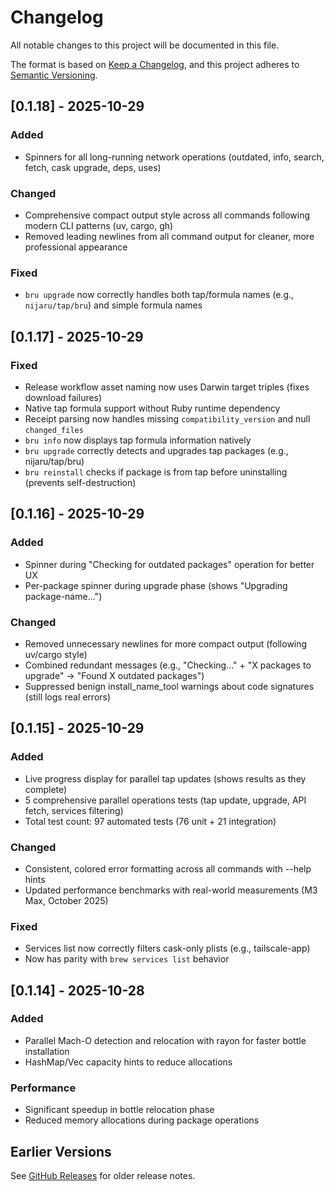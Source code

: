 # Changelog

All notable changes to this project will be documented in this file.

The format is based on [Keep a Changelog](https://keepachangelog.com/en/1.0.0/),
and this project adheres to [Semantic Versioning](https://semver.org/spec/v2.0.0.html).

## [0.1.18] - 2025-10-29

### Added
- Spinners for all long-running network operations (outdated, info, search, fetch, cask upgrade, deps, uses)

### Changed
- Comprehensive compact output style across all commands following modern CLI patterns (uv, cargo, gh)
- Removed leading newlines from all command output for cleaner, more professional appearance

### Fixed
- `bru upgrade` now correctly handles both tap/formula names (e.g., `nijaru/tap/bru`) and simple formula names

## [0.1.17] - 2025-10-29

### Fixed
- Release workflow asset naming now uses Darwin target triples (fixes download failures)
- Native tap formula support without Ruby runtime dependency
- Receipt parsing now handles missing `compatibility_version` and null `changed_files`
- `bru info` now displays tap formula information natively
- `bru upgrade` correctly detects and upgrades tap packages (e.g., nijaru/tap/bru)
- `bru reinstall` checks if package is from tap before uninstalling (prevents self-destruction)

## [0.1.16] - 2025-10-29

### Added
- Spinner during "Checking for outdated packages" operation for better UX
- Per-package spinner during upgrade phase (shows "Upgrading package-name...")

### Changed
- Removed unnecessary newlines for more compact output (following uv/cargo style)
- Combined redundant messages (e.g., "Checking..." + "X packages to upgrade" → "Found X outdated packages")
- Suppressed benign install_name_tool warnings about code signatures (still logs real errors)

## [0.1.15] - 2025-10-29

### Added
- Live progress display for parallel tap updates (shows results as they complete)
- 5 comprehensive parallel operations tests (tap update, upgrade, API fetch, services filtering)
- Total test count: 97 automated tests (76 unit + 21 integration)

### Changed
- Consistent, colored error formatting across all commands with --help hints
- Updated performance benchmarks with real-world measurements (M3 Max, October 2025)

### Fixed
- Services list now correctly filters cask-only plists (e.g., tailscale-app)
- Now has parity with `brew services list` behavior

## [0.1.14] - 2025-10-28

### Added
- Parallel Mach-O detection and relocation with rayon for faster bottle installation
- HashMap/Vec capacity hints to reduce allocations

### Performance
- Significant speedup in bottle relocation phase
- Reduced memory allocations during package operations

## Earlier Versions

See [GitHub Releases](https://github.com/nijaru/kombrucha/releases) for older release notes.
